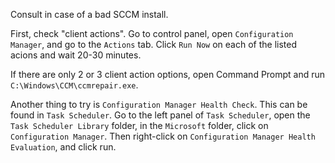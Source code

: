 Consult in case of a bad SCCM install.

First, check "client actions". Go to control panel, open `Configuration Manager`, and go to the `Actions` tab. Click `Run Now` on each of the listed acions and wait 20-30 minutes.

If there are only 2 or 3 client action options, open Command Prompt and run `C:\Windows\CCM\ccmrepair.exe`. 

Another thing to try is `Configuration Manager Health Check`. This can be found in `Task Scheduler`. Go to the left panel of `Task Scheduler`, open the `Task Scheduler Library` folder, in the `Microsoft` folder, click on `Configuration Manager`. Then right-click on `Configuration Manager Health Evaluation`, and click run.
